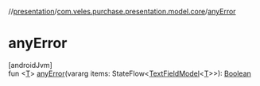 //[presentation](../../index.md)/[com.veles.purchase.presentation.model.core](index.md)/[anyError](any-error.md)

# anyError

[androidJvm]\
fun &lt;[T](any-error.md)&gt; [anyError](any-error.md)(vararg items: StateFlow&lt;[TextFieldModel](-text-field-model/index.md)&lt;[T](any-error.md)&gt;&gt;): [Boolean](https://kotlinlang.org/api/latest/jvm/stdlib/kotlin/-boolean/index.html)
